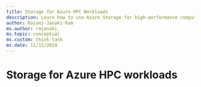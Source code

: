 ```yaml
---
title: Storage for Azure HPC Workloads
description: Learn how to use Azure Storage for high-performance computing (HPC) workloads.
author: Rajani-Janaki-Ram
ms.author: rajanaki
ms.topic: conceptual
ms.custom: think-tank
ms.date: 11/15/2024
---
```


# Storage for Azure HPC workloads